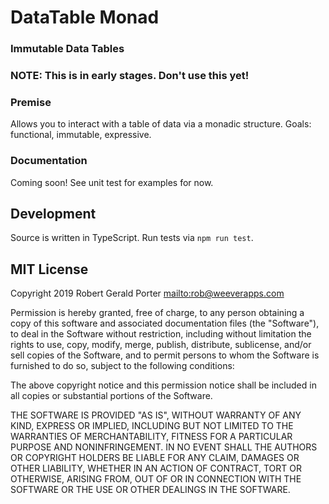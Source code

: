 # DataTable Monad

### Immutable Data Tables

### NOTE: This is in early stages. Don't use this yet!

### Premise

Allows you to interact with a table of data via a monadic structure. Goals: functional, immutable, expressive.

### Documentation

Coming soon! See unit test for examples for now.

## Development

Source is written in TypeScript. Run tests via `npm run test`.

## MIT License

Copyright 2019 Robert Gerald Porter <mailto:rob@weeverapps.com>

Permission is hereby granted, free of charge, to any person obtaining a copy of this software and associated documentation files (the "Software"), to deal in the Software without restriction, including without limitation the rights to use, copy, modify, merge, publish, distribute, sublicense, and/or sell copies of the Software, and to permit persons to whom the Software is furnished to do so, subject to the following conditions:

The above copyright notice and this permission notice shall be included in all copies or substantial portions of the Software.

THE SOFTWARE IS PROVIDED "AS IS", WITHOUT WARRANTY OF ANY KIND, EXPRESS OR IMPLIED, INCLUDING BUT NOT LIMITED TO THE WARRANTIES OF MERCHANTABILITY, FITNESS FOR A PARTICULAR PURPOSE AND NONINFRINGEMENT. IN NO EVENT SHALL THE AUTHORS OR COPYRIGHT HOLDERS BE LIABLE FOR ANY CLAIM, DAMAGES OR OTHER LIABILITY, WHETHER IN AN ACTION OF CONTRACT, TORT OR OTHERWISE, ARISING FROM, OUT OF OR IN CONNECTION WITH THE SOFTWARE OR THE USE OR OTHER DEALINGS IN THE SOFTWARE.